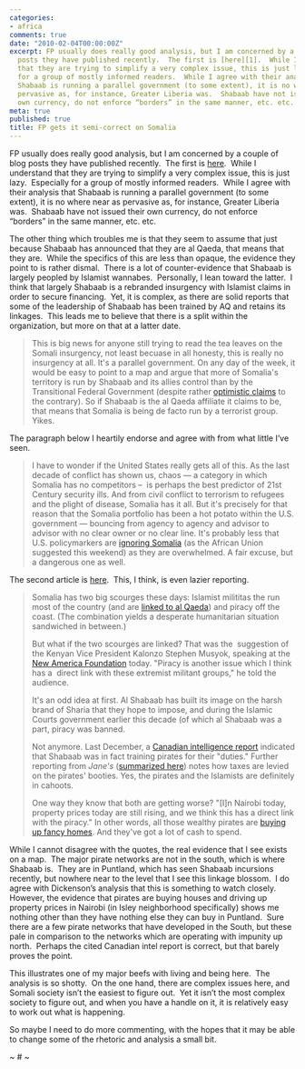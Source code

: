 ```yaml
---
categories:
- africa
comments: true
date: "2010-02-04T00:00:00Z"
excerpt: FP usually does really good analysis, but I am concerned by a couple of blog
  posts they have published recently.  The first is [here][1].  While I understand
  that they are trying to simplify a very complex issue, this is just lazy.  Especially
  for a group of mostly informed readers.  While I agree with their analysis that
  Shabaab is running a parallel government (to some extent), it is no where near as
  pervasive as, for instance, Greater Liberia was.  Shabaab have not issued their
  own currency, do not enforce “borders” in the same manner, etc. etc. 
meta: true
published: true
title: FP gets it semi-correct on Somalia
---
```


FP usually does really good analysis, but I am concerned by a couple of blog posts they have published recently.  The first is [here][1].  While I understand that they are trying to simplify a very complex issue, this is just lazy.  Especially for a group of mostly informed readers.  While I agree with their analysis that Shabaab is running a parallel government (to some extent), it is no where near as pervasive as, for instance, Greater Liberia was.  Shabaab have not issued their own currency, do not enforce “borders” in the same manner, etc. etc.  

 [1]: http://blog.foreignpolicy.com/posts/2010/02/01/somali_insurgents_announce_their_allegiance_to_al_qaeda

The other thing which troubles me is that they seem to assume that just because Shabaab has announced that they are al Qaeda, that means that they are.  While the specifics of this are less than opaque, the evidence they point to is rather dismal.  There is a lot of counter-evidence that Shabaab is largely peopled by Islamist wannabes.  Personally, I lean toward the latter.  I think that largely Shabaab is a rebranded insurgency with Islamist claims in order to secure financing.  Yet, it is complex, as there are solid reports that some of the leadership of Shabaab has been trained by AQ and retains its linkages.  This leads me to believe that there is a split within the organization, but more on that at a latter date.  

> This is big news for anyone still trying to read the tea leaves on the Somali insurgency, not least becuase in all honesty, this is really no insurgency at all. It's a parallel government. On any day of the week, it would be easy to point to a map and argue that more of Somalia's territory is run by Shabaab and its allies control than by the Transitional Federal Government (despite rather [optimistic claims][2] to the contrary). So if Shabaab is the al Qaeda affiliate it claims to be, that means that Somalia is being de facto run by a terrorist group. Yikes. 

 [2]: http://www.nytimes.com/aponline/2010/01/30/world/AP-AF-Somalia.html

The paragraph below I heartily endorse and agree with from what little I’ve seen.

> I have to wonder if the United States really gets all of this. As the last decade of conflict has shown us, chaos — a category in which Somalia has no competitors –  is perhaps the best predictor of 21st Century security ills. And from civil conflict to terrorism to refugees and the plight of disease, Somalia has it all. But it's precisely for that reason that the Somalia portfolio has been a hot potato within the U.S. government — bouncing from agency to agency and advisor to advisor with no clear owner or no clear line. It's probably less that U.S. policymarkers are [ignoring Somalia][3] (as the African Union suggested this weekend) as they are overwhelmed. A fair excuse, but a dangerous one as well. 

 [3]: http://www.reuters.com/article/idUSTRE60U18B20100131

The second article is [here][4].  This, I think, is even lazier reporting.  

 [4]: http://blog.foreignpolicy.com/posts/2010/02/03/are_the_pirates_linked_to_the_islamists

> Somalia has two big scourges these days: Islamist milititas the run most of the country (and are [linked to al Qaeda][1]) and piracy off the coast. (The combination yields a desperate humanitarian situation sandwiched in between.) 
> 
> But what if the two scourges are linked? That was the  suggestion of the Kenyan Vice President Kalonzo Stephen Musyok, speaking at the [New America Foundation][5] today. "Piracy is another issue which I think has a  direct link with these extremist militant groups," he told the audience. 
> 
> It's an odd idea at first. Al Shabaab has built its image on the harsh brand of Sharia that they hope to impose, and during the Islamic Courts government earlier this decade (of which al Shabaab was a part, piracy was banned.  
> 
> Not anymore. Last December, a [Canadian intelligence report][6] indicated that Shabaab was in fact training pirates for their "duties." Further reporting from *Jane's* ([summarized here][7]) notes how taxes are levied on the pirates' booties. Yes, the pirates and the Islamists are definitely in cahoots. 
> 
> One way they know that both are getting worse? "[I]n Nairobi today, property prices today are still rising, and we think this has a direct link with the piracy." In other words, all those wealthy pirates are [buying up fancy homes][8]. And they've got a lot of cash to spend. 

 [5]: http://www.newamerica.net/events/2010/kenyan_somali_border
 [6]: http://www.nationalpost.com/news/story.html?id=2295946
 [7]: http://centralasiaonline.com/cocoon/caii/xhtml/en_GB/features/caii/features/2009/04/16/feature-03
 [8]: http://blog.foreignpolicy.com/posts/2010/01/04/somali_pirates_driving_up_kenyan_real_estate_prices

While I cannot disagree with the quotes, the real evidence that I see exists on a map.  The major pirate networks are not in the south, which is where Shabaab is.  They are in Puntland, which has seen Shabaab incursions recently, but nowhere near to the level that I see this linkage blossom.  I do agree with Dickenson’s analysis that this is something to watch closely.  However, the evidence that pirates are buying houses and driving up property prices in Nairobi (in Isley neighborhood specifically) shows me nothing other than they have nothing else they can buy in Puntland.  Sure there are a few pirate networks that have developed in the South, but these pale in comparison to the networks which are operating with impunity up north.  Perhaps the cited Canadian intel report is correct, but that barely proves the point.

This illustrates one of my major beefs with living and being here.  The analysis is so shotty.  On the one hand, there are complex issues here, and Somali society isn’t the easiest to figure out.  Yet it isn’t the most complex society to figure out, and when you have a handle on it, it is relatively easy to work out what is happening.  

So maybe I need to do more commenting, with the hopes that it may be able to change some of the rhetoric and analysis a small bit.

~ # ~